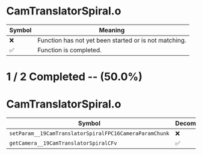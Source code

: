 # CamTranslatorSpiral.o
| Symbol | Meaning 
| ------------- | ------------- 
| :x: | Function has not yet been started or is not matching. 
| :white_check_mark: | Function is completed. 


# 1 / 2 Completed -- (50.0%)
# CamTranslatorSpiral.o
| Symbol | Decompiled? |
| ------------- | ------------- |
| `setParam__19CamTranslatorSpiralFPC16CameraParamChunk` | :x: |
| `getCamera__19CamTranslatorSpiralCFv` | :white_check_mark: |

